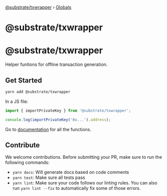 [@substrate/txwrapper](README.md) › [Globals](globals.md)

# @substrate/txwrapper

# @substrate/txwrapper

Helper funtions for offline transaction generation.

## Get Started

```bash
yarn add @substrate/txwrapper
```

In a JS file:

```typescript
import { importPrivateKey } from '@substrate/txwrapper';

console.log(importPrivateKey('0x...').address);
```

Go to [documentation](https://github.com/paritytech/txwrapper/tree/master/docs/globals.md) for all the functions.

## Contribute

We welcome contributions. Before submitting your PR, make sure to run the following commands:

- `yarn docs`: Will generate docs based on code comments
- `yarn test`: Make sure all tests pass
- `yarn lint`: Make sure your code follows our linting rules. You can also run `yarn lint --fix` to automatically fix some of those errors.
